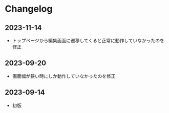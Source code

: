 # Changelog

## 2023-11-14

- トップページから編集画面に遷移してくると正常に動作していなかったのを修正

## 2023-09-20

- 画面幅が狭い時にしか動作していなかったのを修正

## 2023-09-14

- 初版